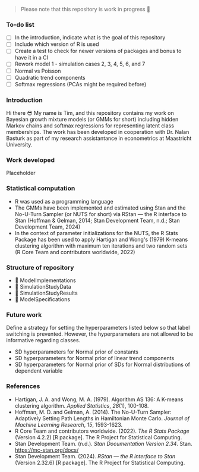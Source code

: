 > Please note that this repository is work in progress :hammer:

### To-do list
- [ ] In the introduction, indicate what is the goal of this repository
- [ ] Include which version of R is used
- [ ] Create a test to check for newer versions of packages and bonus to have it in a CI
- [ ] Rework model 1 - simulation cases 2, 3, 4, 5, 6, and 7
- [ ] Normal vs Poisson
- [ ] Quadratic trend components
- [ ] Softmax regressions (PCAs might be required before)

### Introduction
Hi there :sunglasses: My name is Tim, and this repository contains my work on Bayesian growth mixture models (or GMMs for short) including hidden Markov chains and softmax regressions for representing latent class memberships. The work has been developed in cooperation with Dr. Nalan Basturk as part of my research assistantance in econometrics at Maastricht University.

### Work developed
Placeholder

### Statistical computation
* R was used as a programming language
* The GMMs have been implemented and estimated using Stan and the No-U-Turn Sampler (or NUTS for short) via RStan — the R interface to Stan (Hoffman & Gelman, 2014; Stan Development Team, n.d.; Stan Development Team, 2024)
* In the context of parameter initializations for the NUTS, the R Stats Package has been used to apply Hartigan and Wong's (1979) K-means clustering algorithm with maximum ten iterations and two random sets (R Core Team and contributors worldwide, 2022)

### Structure of repository
* :file_folder: ModelImplementations
* :file_folder: SimulationStudyData
* :file_folder: SimulationStudyResults
* :page_facing_up: ModelSpecifications

### Future work
Define a strategy for setting the hyperparameters listed below so that label switching is prevented. However, the hyperparameters are not allowed to be informative regarding classes.
* SD hyperparameters for Normal prior of constants
* SD hyperparameters for Normal prior of linear trend components
* SD hyperparameters for Normal prior of SDs for Normal distributions of dependent variable

### References
* Hartigan, J. A. and Wong, M. A. (1979). Algorithm AS 136: A K-means clustering algorithm. *Applied Statistics*, *28*(1), 100-108.
* Hoffman, M. D. and Gelman, A. (2014). The No-U-Turn Sampler: Adaptively Setting Path Lengths in Hamiltonian Monte Carlo. *Journal of Machine Learning Research*, *15*, 1593-1623. 
* R Core Team and contributors worldwide. (2022). *The R Stats Package* (Version 4.2.2) [R package]. The R Project for Statistical Computing.
* Stan Development Team. (n.d.). *Stan Documentation Version 2.34*. Stan. https://mc-stan.org/docs/
* Stan Development Team. (2024). *RStan — the R interface to Stan* (Version 2.32.6) [R package]. The R Project for Statistical Computing.

